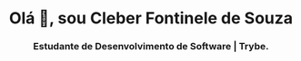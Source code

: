 

<!--
### Hi there 👋
**CleberFontinele/CleberFontinele** is a ✨ _special_ ✨ repository because its `README.md` (this file) appears on your GitHub profile.

Here are some ideas to get you started:

- 🔭 I’m currently working on ...
- 🌱 I’m currently learning ...
- 👯 I’m looking to collaborate on ...
- 🤔 I’m looking for help with ...
- 💬 Ask me about ...
- 📫 How to reach me: ...
- 😄 Pronouns: ...
- ⚡ Fun fact: ...
-->
<h1 align = "center"> Olá 👋, sou Cleber Fontinele de Souza </h1>
<h3 align = "center"> Estudante de Desenvolvimento de Software | Trybe. </h3>


